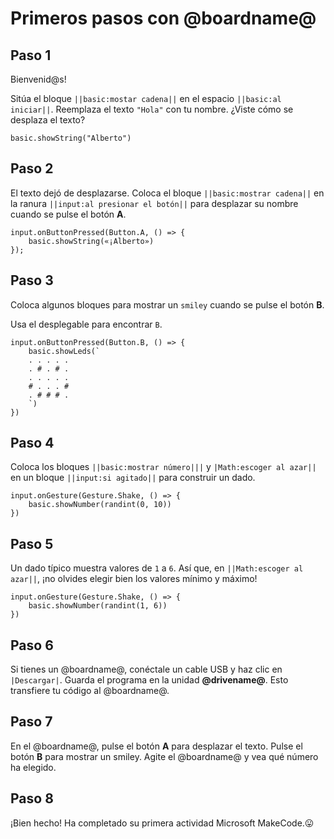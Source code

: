 # Primeros pasos con @boardname@

## Paso 1

Bienvenid@s!

Sitúa el bloque ``||basic:mostar cadena||`` en el espacio ``||basic:al iniciar||``. Reemplaza el texto ``"Hola"`` con tu nombre. ¿Viste cómo se desplaza el texto?

```blocks
basic.showString("Alberto")
```

## Paso 2

El texto dejó de desplazarse. Coloca el bloque ``||basic:mostrar cadena||`` en la ranura ``||input:al presionar el botón||`` para desplazar su nombre cuando se pulse el botón **A**.

```blocks
input.onButtonPressed(Button.A, () => {
    basic.showString(«¡Alberto»)
});
```

## Paso 3

Coloca algunos bloques para mostrar un ``smiley`` cuando se pulse el botón **B**.

Usa el desplegable para encontrar ``B``.

```blocks
input.onButtonPressed(Button.B, () => {
    basic.showLeds(`
    . . . . .
    . # . # .
    . . . . .
    # . . . #
    . # # # .
    `)
})
```

## Paso 4

Coloca los bloques ``||basic:mostrar número|||`` y ``|Math:escoger al azar||`` en un bloque ``||input:si agitado||`` para construir un dado.

```blocks
input.onGesture(Gesture.Shake, () => {
    basic.showNumber(randint(0, 10))
})
```

## Paso 5

Un dado típico muestra valores de `1` a `6`. Así que, en ``||Math:escoger al azar||``, ¡no olvides elegir bien los valores mínimo y máximo!

```blocks
input.onGesture(Gesture.Shake, () => {
    basic.showNumber(randint(1, 6))
})
```

## Paso 6
Si tienes un @boardname@, conéctale un cable USB y haz clic en ``|Descargar|``. Guarda el programa en la unidad **@drivename@**. Esto transfiere tu código al @boardname@.

## Paso 7

En el @boardname@, pulse el botón **A** para desplazar el texto. Pulse el botón **B** para mostrar un smiley. Agite el @boardname@ y vea qué número ha elegido.

## Paso 8

¡Bien hecho! Ha completado su primera actividad Microsoft MakeCode.😛